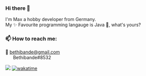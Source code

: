 ### Hi there 👋
I'm Max a hobby developer from Germany.<br>
My ✨ Favourite programming langauge is Java 🍵, what's yours?

### 📫 How to reach me: <br>
📧 bethibande@gmail.com <br>
<img src="https://www.svgrepo.com/show/353655/discord-icon.svg" style="width: 16px; vertical-align: middle;"/> &nbsp;Bethibande#8532<br>

![](https://komarev.com/ghpvc/?username=bethibande)
[![wakatime](https://wakatime.com/badge/user/72047d25-7643-4124-9850-1dd48ddf85f0.svg)](https://wakatime.com/@72047d25-7643-4124-9850-1dd48ddf85f0)
<!--
**Bethibande/Bethibande** is a ✨ _special_ ✨ repository because its `README.md` (this file) appears on your GitHub profile.

Here are some ideas to get you started:

- 🔭 I’m currently working on ...
- 🌱 I’m currently learning ...
- 👯 I’m looking to collaborate on ...
- 🤔 I’m looking for help with ...
- 💬 Ask me about ...
- 📫 How to reach me: ...
- 😄 Pronouns: ...
- ⚡ Fun fact: ...
-->
